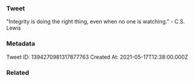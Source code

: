 ### Tweet
"Integrity is doing the right thing, even when no one is watching.” - C.S. Lewis

### Metadata
Tweet ID: 1394270981317877763
Created At: 2021-05-17T12:38:00.000Z

### Related

